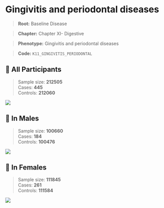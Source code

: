 # Gingivitis and periodontal diseases

> **Root:** Baseline Disease  

> **Chapter:** Chapter XI- Digestive  

> **Phenotype:** Gingivitis and periodontal diseases  

> **Code:** `K11_GINGIVITIS_PERIODONTAL`

## 🧪 All Participants  
> Sample size: **212505**  
> Cases: **445**  
> Controls: **212060**
<img src="/Disease/Figures/ALL/Incidence/K11_GINGIVITIS_PERIODONTAL.png"/>
<CsvTable src="/public/Disease/Data/ALL/Incidence/COX_K11_GINGIVITIS_PERIODONTAL.csv" label="🔍 View full results" />

## 👨 In Males  
> Sample size: **100660**  
> Cases: **184**  
> Controls: **100476**
<img src="/Disease/Figures/Male/Incidence/K11_GINGIVITIS_PERIODONTAL.png"/>
<CsvTable src="/public/Disease/Data/Male/Incidence/COX_K11_GINGIVITIS_PERIODONTAL.csv" label="🔍 View full results" />

## 👩 In Females  
> Sample size: **111845**  
> Cases: **261**  
> Controls: **111584**
<img src="/Disease/Figures/Female/Incidence/K11_GINGIVITIS_PERIODONTAL.png"/>
<CsvTable src="/public/Disease/Data/Female/Incidence/COX_K11_GINGIVITIS_PERIODONTAL.csv" label="🔍 View full results" />
